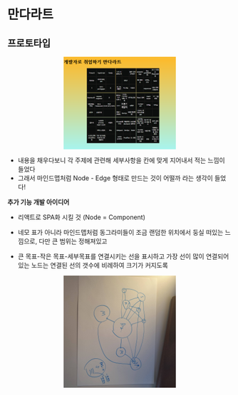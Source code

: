 # 만다라트

## **프로토타입**

<img src="./imgs/prototype.png" alt="아이디어" style="width:50%; margin:0 auto; display:block;" />

- 내용을 채우다보니 각 주제에 관련해 세부사항을 칸에 맞게 지어내서 적는 느낌이 들었다
- 그래서 마인드맵처럼 Node - Edge 형태로 만드는 것이 어떨까 라는 생각이 들었다!

**추가 기능 개발 아이디어**
- 리액트로 SPA화 시킬 것 (Node = Component)

- 네모 표가 아니라 마인드맵처럼 동그라미들이 조금 랜덤한 위치에서 둥실 떠있는 느낌으로, 다만 큰 범위는 정해져있고
- 큰 목표-작은 목표-세부목표를 연결시키는 선을 표시하고 가장 선이 많이 연결되어있는 노드는 연결된 선의 갯수에 비례하여 크기가 커지도록

<img src="./imgs/idea.jpg" alt="아이디어" style="transform:rotate(90deg); width:50%; margin:0 auto; display:block;" />
